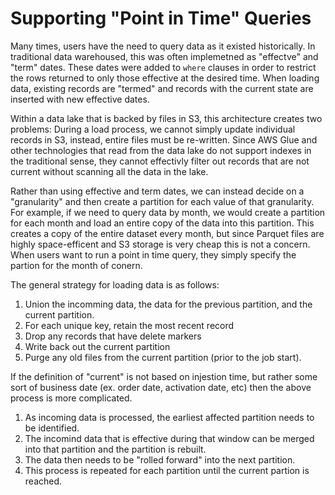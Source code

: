 # Supporting "Point in Time" Queries

Many times, users have the need to query data as it existed historically.
In traditional data warehoused, this was often implemetned as "effectve" and "term" dates. 
These dates were added to `where` clauses in order to restrict the rows returned to only those effective at the desired time.
When loading data, existing records are "termed" and records with the current state are inserted with new effective dates.

Within a data lake that is backed by files in S3, this architecture creates two problems:
During a load process, we cannot simply update individual records in S3, instead, entire files must be re-written.
Since AWS Glue and other technologies that read from the data lake do not support indexes in the traditional sense, they cannot effectivly filter out records that are not current without scanning all the data in the lake. 

Rather than using effective and term dates, we can instead decide on a "granularity" and then create a partition for each value of that granularity.
For example, if we need to query data by month, we would create a partition for each month and load an entire copy of the data into this partition. 
This creates a copy of the entire dataset every month, but since Parquet files are highly space-efficent and S3 storage is very cheap this is not a concern.
When users want to run a point in time query, they simply specify the partion for the month of conern.

The general strategy for loading data is as follows:
1. Union the incomming data, the data for the previous partition, and the current partition.
1. For each unique key, retain the most recent record
1. Drop any records that have delete markers
1. Write back out the current partition
1. Purge any old files from the current partition (prior to the job start).

If the definition of "current" is not based on injestion time, but rather some sort of business date (ex. order date, activation date, etc) then the above process is more complicated.
1. As incoming data is processed, the earliest affected partition needs to be identified. 
1. The incomind data that is effective during that window can be merged into that partition and the partition is rebuilt. 
1. The data then needs to be "rolled forward" into the next partition.
1. This process is repeated for each partition until the current partion is reached.